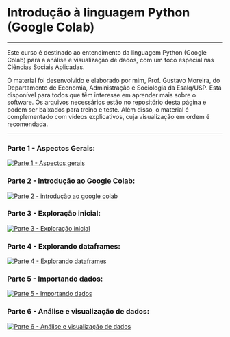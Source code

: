 # Introdução à linguagem Python (Google Colab)

***

Este curso é destinado ao entendimento da linguagem Python (Google Colab) para a análise e visualização de dados, com um foco especial nas Ciências Sociais Aplicadas.

O material foi desenvolvido e elaborado por mim, Prof. Gustavo Moreira, do Departamento de Economia, Administração e Sociologia da Esalq/USP. Está disponível para todos que têm interesse em aprender mais sobre o software. Os arquivos necessários estão no repositório desta página e podem ser baixados para treino e teste. Além disso, o material é complementado com vídeos explicativos, cuja visualização em ordem é recomendada.

***

### Parte 1 - Aspectos Gerais:

[![Parte 1 - Aspectos gerais](https://markdown-videos-api.jorgenkh.no/url?url=https%3A%2F%2Fwww.youtube.com%2Fwatch%3Fv%3DWjFRP-F-ji4%26ab_channel%3DGustavo)](https://www.youtube.com/watch?v=WjFRP-F-ji4&ab_channel=Gustavo)

### Parte 2 - Introdução ao Google Colab:

[![Parte 2 - introdução ao google colab](https://markdown-videos-api.jorgenkh.no/url?url=https%3A%2F%2Fwww.youtube.com%2Fwatch%3Fv%3Dnt2cVQsFjns%26ab_channel%3DGustavo)](https://www.youtube.com/watch?v=nt2cVQsFjns&ab_channel=Gustavo)

### Parte 3 - Exploração inicial:

[![Parte 3 - Exploração inicial](https://markdown-videos-api.jorgenkh.no/url?url=https%3A%2F%2Fwww.youtube.com%2Fwatch%3Fv%3DGw3vp-M-vWo%26ab_channel%3DGustavo)](https://www.youtube.com/watch?v=Gw3vp-M-vWo&ab_channel=Gustavo)

### Parte 4 - Explorando dataframes:

[![Parte 4 - Explorando dataframes](https://markdown-videos-api.jorgenkh.no/url?url=https%3A%2F%2Fwww.youtube.com%2Fwatch%3Fv%3DET2ld3ubjcg%26ab_channel%3DGustavo)](https://www.youtube.com/watch?v=ET2ld3ubjcg&ab_channel=Gustavo)

### Parte 5 - Importando dados:

[![Parte 5 - Importando dados](https://markdown-videos-api.jorgenkh.no/url?url=https%3A%2F%2Fwww.youtube.com%2Fwatch%3Fv%3DlA-MYCeLXxs%26ab_channel%3DGustavo)](https://www.youtube.com/watch?v=lA-MYCeLXxs&ab_channel=Gustavo)

### Parte 6 - Análise e visualização de dados:

[![Parte 6 - Análise e visualização de dados](https://markdown-videos-api.jorgenkh.no/url?url=https%3A%2F%2Fwww.youtube.com%2Fwatch%3Fv%3DpyhxB1J7quc%26ab_channel%3DGustavo)](https://www.youtube.com/watch?v=pyhxB1J7quc&ab_channel=Gustavo)


